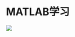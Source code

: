 # MATLAB学习

![](https://cdn.nlark.com/yuque/0/2024/png/36047305/1720267633176-c7ac7de1-8531-4c37-94a8-be1666d9df1f.png)

